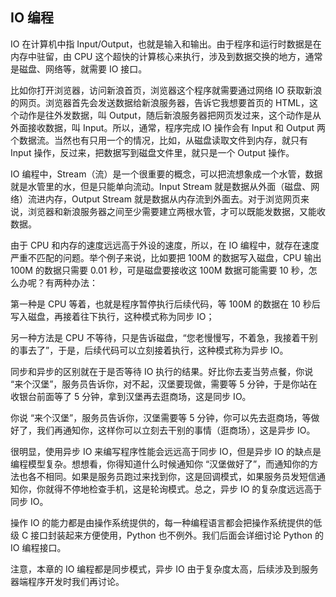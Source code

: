 ## IO 编程

IO 在计算机中指 Input/Output，也就是输入和输出。由于程序和运行时数据是在内存中驻留，由 CPU 这个超快的计算核心来执行，涉及到数据交换的地方，通常是磁盘、网络等，就需要 IO 接口。

比如你打开浏览器，访问新浪首页，浏览器这个程序就需要通过网络 IO 获取新浪的网页。浏览器首先会发送数据给新浪服务器，告诉它我想要首页的 HTML，这个动作是往外发数据，叫 Output，随后新浪服务器把网页发过来，这个动作是从外面接收数据，叫 Input。所以，通常，程序完成 IO 操作会有 Input 和 Output 两个数据流。当然也有只用一个的情况，比如，从磁盘读取文件到内存，就只有 Input 操作，反过来，把数据写到磁盘文件里，就只是一个 Output 操作。

IO 编程中，Stream（流）是一个很重要的概念，可以把流想象成一个水管，数据就是水管里的水，但是只能单向流动。Input Stream 就是数据从外面（磁盘、网络）流进内存，Output Stream 就是数据从内存流到外面去。对于浏览网页来说，浏览器和新浪服务器之间至少需要建立两根水管，才可以既能发数据，又能收数据。

由于 CPU 和内存的速度远远高于外设的速度，所以，在 IO 编程中，就存在速度严重不匹配的问题。举个例子来说，比如要把 100M 的数据写入磁盘，CPU 输出 100M 的数据只需要 0.01 秒，可是磁盘要接收这 100M 数据可能需要 10 秒，怎么办呢？有两种办法：

第一种是 CPU 等着，也就是程序暂停执行后续代码，等 100M 的数据在 10 秒后写入磁盘，再接着往下执行，这种模式称为同步 IO；

另一种方法是 CPU 不等待，只是告诉磁盘，“您老慢慢写，不着急，我接着干别的事去了”，于是，后续代码可以立刻接着执行，这种模式称为异步 IO。

同步和异步的区别就在于是否等待 IO 执行的结果。好比你去麦当劳点餐，你说 “来个汉堡”，服务员告诉你，对不起，汉堡要现做，需要等 5 分钟，于是你站在收银台前面等了 5 分钟，拿到汉堡再去逛商场，这是同步 IO。

你说 “来个汉堡”，服务员告诉你，汉堡需要等 5 分钟，你可以先去逛商场，等做好了，我们再通知你，这样你可以立刻去干别的事情（逛商场），这是异步 IO。

很明显，使用异步 IO 来编写程序性能会远远高于同步 IO，但是异步 IO 的缺点是编程模型复杂。想想看，你得知道什么时候通知你 “汉堡做好了”，而通知你的方法也各不相同。如果是服务员跑过来找到你，这是回调模式，如果服务员发短信通知你，你就得不停地检查手机，这是轮询模式。总之，异步 IO 的复杂度远远高于同步 IO。

操作 IO 的能力都是由操作系统提供的，每一种编程语言都会把操作系统提供的低级 C 接口封装起来方便使用，Python 也不例外。我们后面会详细讨论 Python 的 IO 编程接口。

注意，本章的 IO 编程都是同步模式，异步 IO 由于复杂度太高，后续涉及到服务器端程序开发时我们再讨论。
